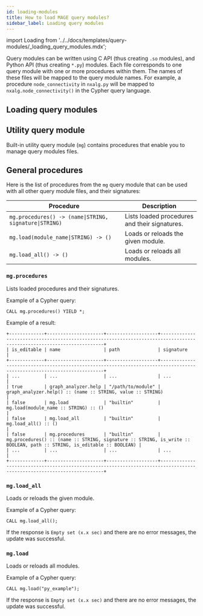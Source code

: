 ```yaml
---
id: loading-modules
title: How to load MAGE query modules?
sidebar_label: Loading query modules
---
```


import Loading from '../../docs/templates/query-modules/\_loading_query_modules.mdx';

Query modules can be written using C API (thus creating `.so` modules), and
Python API (thus creating `*.py`) modules. Each file corresponds to one query
module with one or more procedures within them. The names of these files will be
mapped to the query module names. For example, a procedure `node_connectivity`
in `nxalg.py` will be mapped to `nxalg.node_connectivity()` in the Cypher query
language.

## Loading query modules

<Loading/>

## Utility query module

Built-in utility query module (`mg`) contains procedures that enable you to
manage query modules files.

## General procedures

Here is the list of procedures from the `mg` query module that can be used with
all other query module files, and their signatures:

| Procedure                                                         | Description                                   |
| ----------------------------------------------------------------- | --------------------------------------------- |
| `mg.procedures() -> (name\|STRING, signature\|STRING)`            | Lists loaded procedures and their signatures. |
| `mg.load(module_name\|STRING) -> ()`                              | Loads or reloads the given module.            |
| `mg.load_all() -> ()`                                             | Loads or reloads all modules.                 |

### `mg.procedures`

Lists loaded procedures and their signatures.

Example of a Cypher query:

```cypher
CALL mg.procedures() YIELD *;
```

Example of a result:

```nocopy
+-------------+---------------------+-------------------+-----------------------------------------------------------------------------------------------------------------------+
| is_editable | name                | path              | signature                                                                                                             |
+-------------+---------------------+-------------------+-----------------------------------------------------------------------------------------------------------------------+
| ...         | ...                 | ...               | ...                                                                                                                   |
| true        | graph_analyzer.help | "/path/to/module" | graph_analyzer.help() :: (name :: STRING, value :: STRING)                                                            |
| false       | mg.load             | "builtin"         | mg.load(module_name :: STRING) :: ()                                                                                  |
| false       | mg.load_all         | "builtin"         | mg.load_all() :: ()                                                                                                   |
| false       | mg.procedures       | "builtin"         | mg.procedures() :: (name :: STRING, signature :: STRING, is_write :: BOOLEAN, path :: STRING, is_editable :: BOOLEAN) |
| ...         | ...                 | ...               | ...                                                                                                                   |
+-------------+---------------------+-------------------+-----------------------------------------------------------------------------------------------------------------------+
```

### `mg.load_all`

Loads or reloads the given module.

Example of a Cypher query:

```cypher
CALL mg.load_all();
```

If the response is `Empty set (x.x sec)` and there are no error messages, the
update was successful.

### `mg.load`

Loads or reloads all modules.

Example of a Cypher query:

```cypher
CALL mg.load("py_example");
```

If the response is `Empty set (x.x sec)` and there are no error messages, the
update was successful.

